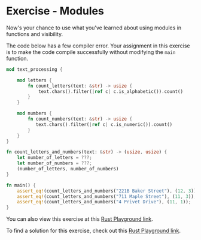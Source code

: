 # Exercise - Modules

Now's your chance to use what you've learned about using modules in functions and visibility.

The code below has a few compiler error. Your assignment in this exercise is to make the code compile successfully without modifying the `main` function.

```rust
mod text_processing {

    mod letters {
        fn count_letters(text: &str) -> usize {
            text.chars().filter(|ref c| c.is_alphabetic()).count()
        }
    }

    mod numbers {
        fn count_numbers(text: &str) -> usize {
           text.chars().filter(|ref c| c.is_numeric()).count()
        }
    }
}

fn count_letters_and_numbers(text: &str) -> (usize, usize) {
    let number_of_letters = ???;
    let number_of_numbers = ???;
    (number_of_letters, number_of_numbers)
}

fn main() {
    assert_eq!(count_letters_and_numbers("221B Baker Street"), (12, 3));
    assert_eq!(count_letters_and_numbers("711 Maple Street"), (11, 3));
    assert_eq!(count_letters_and_numbers("4 Privet Drive"), (11, 1));
}
```

You can also view this exercise at this [Rust Playground link](https://play.rust-lang.org/?version=stable&mode=debug&edition=2018&gist=448be9f8ab548543ada9d3640b3d7d93).

To find a solution for this exercise, check out this [Rust Playground link](https://play.rust-lang.org/?version=stable&mode=debug&edition=2018&gist=7c0fa8c5f5aeac10ad0b674469b70a01).
